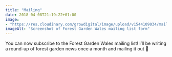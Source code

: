 ```yaml
---
title: "Mailing"
date: 2018-04-08T21:19:22+01:00
image: 
- "https://res.cloudinary.com/growdigital/image/upload/v1544109034/mailing-list-26454136537.png"
imageAlt: "Screenshot of Forest Garden Wales mailing list form"
---
```


You can now subscribe to the Forest Garden Wales mailing list! I’ll be writing a round-up of forest garden news once a month and mailing it out 🙂
